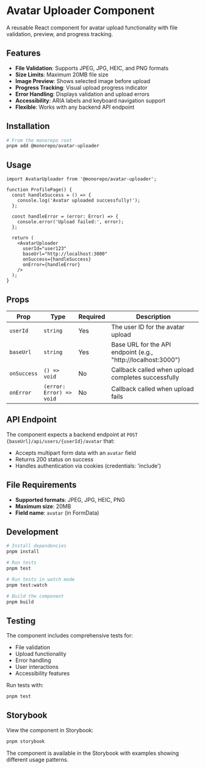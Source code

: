 # Avatar Uploader Component

A reusable React component for avatar upload functionality with file validation, preview, and progress tracking.

## Features

- **File Validation**: Supports JPEG, JPG, HEIC, and PNG formats
- **Size Limits**: Maximum 20MB file size
- **Image Preview**: Shows selected image before upload
- **Progress Tracking**: Visual upload progress indicator
- **Error Handling**: Displays validation and upload errors
- **Accessibility**: ARIA labels and keyboard navigation support
- **Flexible**: Works with any backend API endpoint

## Installation

```bash
# From the monorepo root
pnpm add @monorepo/avatar-uploader
```

## Usage

```tsx
import AvatarUploader from '@monorepo/avatar-uploader';

function ProfilePage() {
  const handleSuccess = () => {
    console.log('Avatar uploaded successfully!');
  };

  const handleError = (error: Error) => {
    console.error('Upload failed:', error);
  };

  return (
    <AvatarUploader
      userId="user123"
      baseUrl="http://localhost:3000"
      onSuccess={handleSuccess}
      onError={handleError}
    />
  );
}
```

## Props

| Prop | Type | Required | Description |
|------|------|----------|-------------|
| `userId` | `string` | Yes | The user ID for the avatar upload |
| `baseUrl` | `string` | Yes | Base URL for the API endpoint (e.g., "http://localhost:3000") |
| `onSuccess` | `() => void` | No | Callback called when upload completes successfully |
| `onError` | `(error: Error) => void` | No | Callback called when upload fails |

## API Endpoint

The component expects a backend endpoint at `POST {baseUrl}/api/users/{userId}/avatar` that:

- Accepts multipart form data with an `avatar` field
- Returns 200 status on success
- Handles authentication via cookies (credentials: 'include')

## File Requirements

- **Supported formats**: JPEG, JPG, HEIC, PNG
- **Maximum size**: 20MB
- **Field name**: `avatar` (in FormData)

## Development

```bash
# Install dependencies
pnpm install

# Run tests
pnpm test

# Run tests in watch mode
pnpm test:watch

# Build the component
pnpm build
```

## Testing

The component includes comprehensive tests for:
- File validation
- Upload functionality
- Error handling
- User interactions
- Accessibility features

Run tests with:
```bash
pnpm test
```

## Storybook

View the component in Storybook:
```bash
pnpm storybook
```

The component is available in the Storybook with examples showing different usage patterns. 